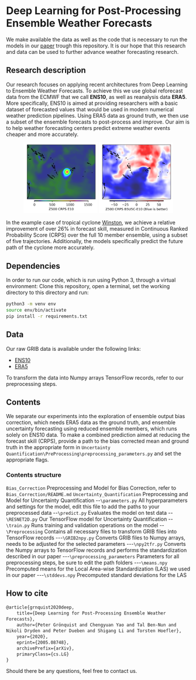 # Deep Learning for Post-Processing Ensemble Weather Forecasts 
 
We make available the data as well as the code that is necessary to run the models in our [paper](https://arxiv.org/abs/2005.08748) trough this repository. It is our hope that this research and data can be used to further advance weather forecasting research.

## Research description

Our research focuses on applying recent architectures from Deep Learning to Ensemble Weather Forecasts. To achieve this we use global reforecast data from the ECMWF that we call **ENS10**, as well as reanalysis data **ERA5**. More specifically, ENS10 is aimed at providing researchers with a basic dataset of forecasted values that would be used in modern numerical weather prediction pipelines. Using ERA5 data as ground truth, we then use a subset of the ensemble forecasts to post-process and improve. Our aim is to help weather forecasting centers predict extreme weather events cheaper and more accurately. 

<p align="center">
<img width="40%" src="/report/G_Winston_E10_step1.png">
<img width="40%" src="/report/G_Winston_B5U5C-E10_step1.png">
</p>

In the example case of tropical cyclone [Winston](https://en.wikipedia.org/wiki/Cyclone_Winston), we achieve a relative improvement of over 26% in forecast skill, measured in Continuous Ranked Probability Score (CRPS) over the full 10 member ensemble, using a subset of five trajectories. Additionally, the models specifically predict the future path of the cyclone more accurately. 

## Dependencies
In order to run our code, which is run using Python 3, through a virtual environment: Clone this repository, open a terminal, set the working directory to this directory and run:
```bash
python3 -m venv env
source env/bin/activate
pip install -r requirements.txt
```

## Data
Our raw GRIB data is available under the following links:
- [ENS10](https://confluence.ecmwf.int/display/UDOC/ECMWF+ENS+for+Machine+Learning+%28ENS4ML%29+Dataset)
- [ERA5](https://cds.climate.copernicus.eu/cdsapp#!/dataset/reanalysis-era5-pressure-levels?tab=form)

To transform the data into Numpy arrays TensorFlow records, refer to our preprocessing steps.

## Contents

We separate our experiments into the exploration of ensemble output bias correction, which needs ERA5 data as the ground truth, and ensemble uncertainty forecasting using reduced ensemble members, which runs solely on ENS10 data.
To make a combined prediction aimed at reducing the forecast skill (CRPS), provide a path to the bias corrected mean and ground truth in the appropriate form in ```Uncertainty Quantification\PreProcessing\preprocessing_parameters.py``` and set the appropriate flags.

### Contents structure
`Bias_Correction` Preprocessing and Model for Bias Correction, refer to `Bias_Correction/README.md`
`Uncertainty_Quantification` Preprocessing and Model for Uncertainty Quantification
--`\parameters.py` All hyperparameters and settings for the model, edit this file to add the paths to your preprocessed data
--`\predict.py` Evaluates the model on test data
--`\RESNET2D.py` Our TensorFlow model for Uncertainty Quantification
--`\train.py` Runs training and validation operations on the model
--`\Preprocessing` Contains all necessary files to transform GRIB files into TensorFlow records
---`\GRIB2npy.py` Converts GRIB files to Numpy arrays, needs to be adjusted for the selected parameters
---`\npy2tfr.py` Converts the Numpy arrays to TensorFlow records and performs the standardization described in our paper
---`\preprocessing_parameters` Parameters for all preprocessing steps, be sure to edit the path folders
---`\means.npy` Precomputed means for the Local Area-wise Standardization (LAS) we used in our paper
---`\stddevs.npy` Precomputed standard deviations for the LAS

## How to cite
```
@article{grnquist2020deep,
    title={Deep Learning for Post-Processing Ensemble Weather Forecasts},
    author={Peter Grönquist and Chengyuan Yao and Tal Ben-Nun and Nikoli Dryden and Peter Dueben and Shigang Li and Torsten Hoefler},
    year={2020},
    eprint={2005.08748},
    archivePrefix={arXiv},
    primaryClass={cs.LG}
}
```
Should there be any questions, feel free to contact us.


